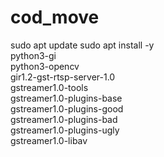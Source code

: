 # cod_move
sudo apt update
sudo apt install -y \
  python3-gi \
  python3-opencv \
  gir1.2-gst-rtsp-server-1.0 \
  gstreamer1.0-tools \
  gstreamer1.0-plugins-base \
  gstreamer1.0-plugins-good \
  gstreamer1.0-plugins-bad \
  gstreamer1.0-plugins-ugly \
  gstreamer1.0-libav